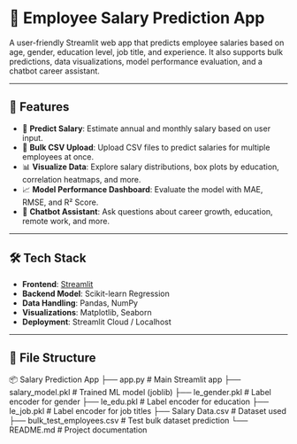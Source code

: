 # 💼 Employee Salary Prediction App

A user-friendly Streamlit web app that predicts employee salaries based on age, gender, education level, job title, and experience. It also supports bulk predictions, data visualizations, model performance evaluation, and a chatbot career assistant.

---

## 🚀 Features

- 🔮 **Predict Salary**: Estimate annual and monthly salary based on user input.
- 📁 **Bulk CSV Upload**: Upload CSV files to predict salaries for multiple employees at once.
- 📊 **Visualize Data**: Explore salary distributions, box plots by education, correlation heatmaps, and more.
- 📈 **Model Performance Dashboard**: Evaluate the model with MAE, RMSE, and R² Score.
- 🤖 **Chatbot Assistant**: Ask questions about career growth, education, remote work, and more.

---

## 🛠️ Tech Stack

- **Frontend**: [Streamlit](https://streamlit.io/)
- **Backend Model**: Scikit-learn Regression
- **Data Handling**: Pandas, NumPy
- **Visualizations**: Matplotlib, Seaborn
- **Deployment**: Streamlit Cloud / Localhost

---

## 📂 File Structure

📦 Salary Prediction App
├── app.py # Main Streamlit app
├── salary_model.pkl # Trained ML model (joblib)
├── le_gender.pkl # Label encoder for gender
├── le_edu.pkl # Label encoder for education
├── le_job.pkl # Label encoder for job titles
├── Salary Data.csv # Dataset used
├── bulk_test_employees.csv # Test bulk dataset prediction
└── README.md # Project documentation
